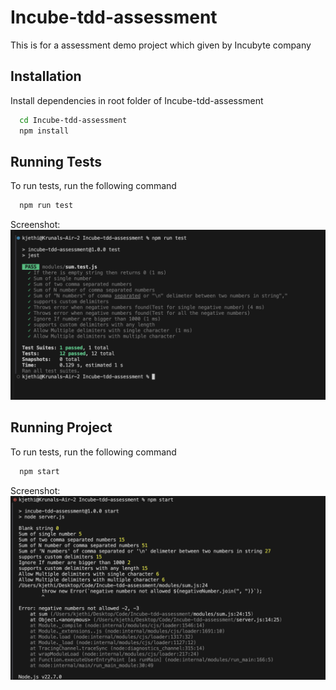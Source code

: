 # Incube-tdd-assessment
This is for a assessment demo project which given by Incubyte company


## Installation

Install dependencies in root folder of Incube-tdd-assessment

```bash
  cd Incube-tdd-assessment
  npm install 
```

## Running Tests

To run tests, run the following command

```bash
  npm run test
```
Screenshot: 
![screenshot](readme-assets/testcase.png)


## Running Project

To run tests, run the following command

```bash
  npm start
```
Screenshot: 
![screenshot](readme-assets/project.png)



